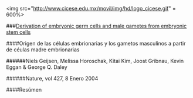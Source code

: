 <img src="http://www.cicese.edu.mx/movil/img/hd/logo_cicese.gif" = 600%>

###[Derivation of embryonic germ cells and male gametes from embryonic stem cells](http://web.b.ebscohost.com/ehost/pdfviewer/pdfviewer?sid=9172f608-32b4-464a-b5e0-e0992d9949a3%40sessionmgr106&vid=3&hid=125)

####Origen de las células embrionarias y los gametos masculinos a partir de céulas madre embrionarias

######Niels Geijsen,  Melissa Horoschak, Kitai Kim, Joost Gribnau, Kevin Eggan & George Q. Daley

######Nature, vol 427, 8 Enero 2004 

####Resúmen
